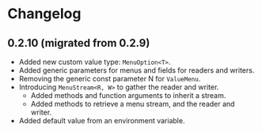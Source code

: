 # Changelog

## 0.2.10 (migrated from 0.2.9)

* Added new custom value type: `MenuOption<T>`.
* Added generic parameters for menus and fields for readers and writers.
* Removing the generic const parameter N for `ValueMenu`.
* Introducing `MenuStream<R, W>` to gather the reader and writer.
  * Added methods and function arguments to inherit a stream.
  * Added methods to retrieve a menu stream, and the reader and writer.
* Added default value from an environment variable.